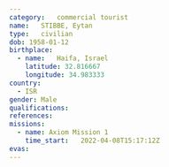 ```yaml
---
category:	commercial tourist
name:	STIBBE, Eytan
type:	civilian
dob: 1958-01-12
birthplace:
  - name:	Haifa, Israel
    latitude: 32.816667
    longitude: 34.983333
country:
  - ISR
gender:	Male
qualifications:
references:
missions:
  - name: Axiom Mission 1
    time_start:   2022-04-08T15:17:12Z
evas:
---
```

